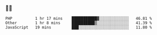 ### 👨‍💻

<!--START_SECTION:waka-->
```text
PHP          1 hr 17 mins    ███████████▓░░░░░░░░░░░░░   46.81 % 
Other        1 hr 8 mins     ██████████▒░░░░░░░░░░░░░░   41.39 % 
JavaScript   19 mins         ███░░░░░░░░░░░░░░░░░░░░░░   11.80 % 
```
<!--END_SECTION:waka-->
